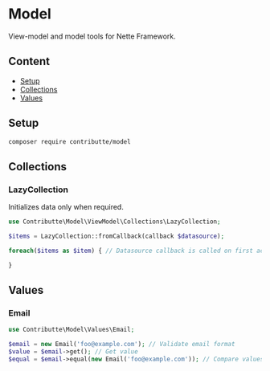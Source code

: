 # Model

View-model and model tools for Nette Framework.

## Content

- [Setup](#setup)
- [Collections](#collections)
- [Values](#values)

## Setup

```bash
composer require contributte/model
```

## Collections

### LazyCollection

Initializes data only when required.

```php
use Contributte\Model\ViewModel\Collections\LazyCollection;

$items = LazyCollection::fromCallback(callback $datasource);

foreach($items as $item) { // Datasource callback is called on first access

}
```

## Values

### Email

```php
use Contributte\Model\Values\Email;

$email = new Email('foo@example.com'); // Validate email format
$value = $email->get(); // Get value
$equal = $email->equal(new Email('foo@example.com')); // Compare values of objects
```
